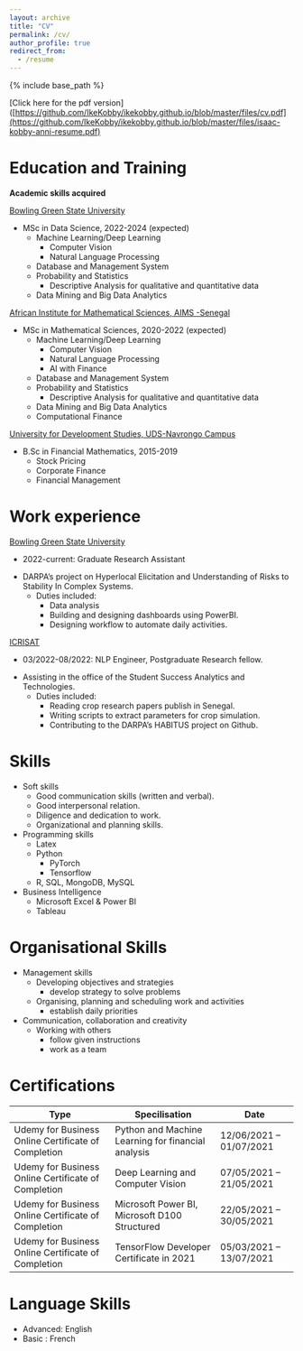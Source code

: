 ```yaml
---
layout: archive
title: "CV"
permalink: /cv/
author_profile: true
redirect_from:
  - /resume
---
```


{% include base_path %}

[Click here for the pdf version]([https://github.com/IkeKobby/ikekobby.github.io/blob/master/files/cv.pdf](https://github.com/IkeKobby/ikekobby.github.io/blob/master/files/isaac-kobby-anni-resume.pdf)

Education and Training
======
**Academic skills acquired** 

[Bowling Green State University](https://www.bgsu.edu)
* MSc in Data Science, 2022-2024 (expected)
  * Machine Learning/Deep Learning 
    * Computer Vision
    * Natural Language Processing
  * Database and Management System
  * Probability and Statistics
    * Descriptive Analysis for qualitative and quantitative data
  * Data Mining and Big Data Analytics

[African Institute for Mathematical Sciences, AIMS -Senegal](https://aims-senegal.org/)
* MSc in Mathematical Sciences, 2020-2022 (expected)
  * Machine Learning/Deep Learning 
    * Computer Vision
    * Natural Language Processing
    * AI with Finance
  * Database and Management System
  * Probability and Statistics
    * Descriptive Analysis for qualitative and quantitative data
  * Data Mining and Big Data Analytics
  * Computational Finance

[University for Development Studies, UDS-Navrongo Campus](https://nav.uds.edu.gh/) 

* B.Sc in Financial Mathematics, 2015-2019
  * Stock Pricing
  * Corporate Finance
  * Financial Management


Work experience
======

[Bowling Green State University](https://www.bgsu.edu)

* 2022-current: Graduate Research Assistant
- DARPA’s project on Hyperlocal Elicitation and Understanding of Risks to Stability In Complex Systems.
  * Duties included:
    * Data analysis
    * Building and designing dashboards using PowerBI.
    * Designing workflow to automate daily activities.


[ICRISAT](https://www.icrisat.org/)

* 03/2022-08/2022: NLP Engineer, Postgraduate Research fellow.
- Assisting in the office of the Student Success Analytics and Technologies.
  * Duties included:
    * Reading crop research papers publish in Senegal.
    * Writing scripts to extract parameters for crop simulation.
    * Contributing to the DARPA’s HABITUS project on Github.

Skills
======
* Soft skills
  * Good communication skills (written and verbal).
  * Good interpersonal relation.
  * Diligence and dedication to work.
  * Organizational and planning skills.
* Programming skills
  * Latex
  * Python
    * PyTorch 
    * Tensorflow 
  * R, SQL, MongoDB, MySQL
* Business Intelligence
   * Microsoft Excel & Power BI
   * Tableau

Organisational Skills
======
* Management skills
  * Developing objectives and strategies
    * develop strategy to solve problems
  * Organising, planning and scheduling work and activities
    * establish daily priorities
* Communication, collaboration and creativity
  * Working with others
    * follow given instructions
    * work as a team


Certifications
======

|Type                                               |Specilisation                                     |     Date              |
|---------------------------------------------------|--------------------------------------------------|-----------------------|
|Udemy for Business Online Certificate of Completion|Python and Machine Learning for financial analysis|12/06/2021 – 01/07/2021|
|Udemy for Business Online Certificate of Completion|Deep Learning and Computer Vision                 |07/05/2021 – 21/05/2021|
|Udemy for Business Online Certificate of Completion|Microsoft Power BI, Microsoft D100 Structured     |22/05/2021 – 30/05/2021|
|Udemy for Business Online Certificate of Completion|TensorFlow Developer Certificate in 2021          |05/03/2021 – 13/07/2021|

Language Skills
======
* Advanced: English
* Basic   : French



<!-- Publications
======
  <ul>{% for post in site.publications %}
    {% include archive-single-cv.html %}
  {% endfor %}</ul>
  
Talks
======
  <ul>{% for post in site.talks %}
    {% include archive-single-talk-cv.html %}
  {% endfor %}</ul>
  
Teaching
======
  <ul>{% for post in site.teaching %}
    {% include archive-single-cv.html %}
  {% endfor %}</ul>
  
Service and leadership
======
* Currently signed in to 43 different slack teams -->
